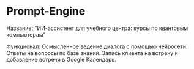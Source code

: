 # Prompt-Engine

Название: "ИИ-ассистент для учебного центра: курсы по квантовым компьютерам"

Функционал:
Осмысленное ведение диалога с помощью нейросети.
Ответы на вопросы по базе знаний.
Запись клиента на встречу и добавление встречи в Google Календарь.

